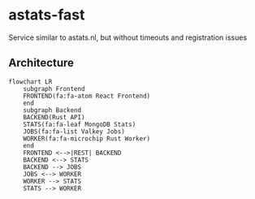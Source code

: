 # astats-fast
Service similar to astats.nl, but without timeouts and registration issues

## Architecture

```mermaid
flowchart LR
    subgraph Frontend
    FRONTEND(fa:fa-atom React Frontend)
    end
    subgraph Backend
    BACKEND(Rust API)
    STATS(fa:fa-leaf MongoDB Stats)
    JOBS(fa:fa-list Valkey Jobs)
    WORKER(fa:fa-microchip Rust Worker)
    end
    FRONTEND <-->|REST| BACKEND
    BACKEND <--> STATS
    BACKEND --> JOBS
    JOBS <--> WORKER
    WORKER --> STATS
    STATS --> WORKER
  
```
